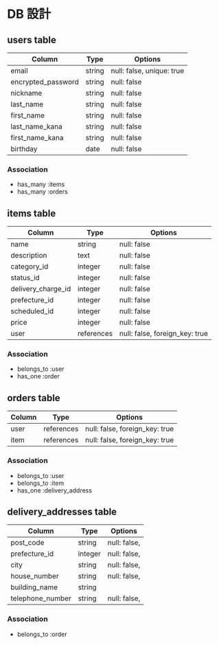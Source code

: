 # DB 設計

## users table
| Column             | Type                | Options                   |
|--------------------|---------------------|---------------------------|
| email              | string              | null: false, unique: true |
| encrypted_password | string              | null: false               |
| nickname           | string              | null: false               |
| last_name          | string              | null: false               |
| first_name         | string              | null: false               |
| last_name_kana     | string              | null: false               |
| first_name_kana    | string              | null: false               |
| birthday           | date                | null: false               |

### Association
* has_many :items
* has_many :orders


## items table
| Column             | Type                | Options                        |
|--------------------|---------------------|---------------------------     |
| name               | string              | null: false                    |
| description        | text                | null: false                    |
| category_id        | integer             | null: false                    |
| status_id          | integer             | null: false                    |
| delivery_charge_id | integer             | null: false                    |
| prefecture_id      | integer             | null: false                    |
| scheduled_id       | integer             | null: false                    |
| price              | integer             | null: false                    |
| user               | references          | null: false, foreign_key: true |

### Association
* belongs_to :user
* has_one :order


## orders table
| Column             | Type                | Options                        |
|--------------------|---------------------|---------------------------     |
| user               | references          | null: false, foreign_key: true |
| item               | references          | null: false, foreign_key: true |

### Association
* belongs_to :user
* belongs_to :item
* has_one :delivery_address 


## delivery_addresses table
| Column             | Type                | Options                        |
|--------------------|---------------------|---------------------------     |
| post_code          | string              | null: false,                   |
| prefecture_id      | integer             | null: false,                   |
| city               | string              | null: false,                   |
| house_number       | string              | null: false,                   |
| building_name      | string              |                                |
| telephone_number   | string              | null: false,                   |

### Association
* belongs_to :order